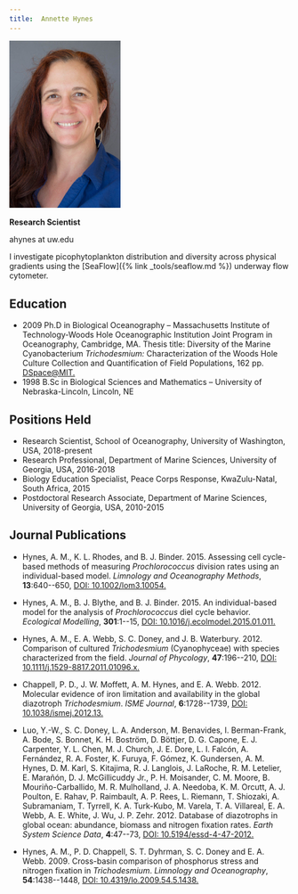 ```yaml
---
title:  Annette Hynes
---
```

<img src="/assets/images/Annette_Hynes.jpg" width="200">

**Research Scientist**

ahynes at uw.edu

I investigate picophytoplankton distribution and diversity across physical gradients using the [SeaFlow]({% link _tools/seaflow.md %}) underway flow cytometer.

## Education
* 2009 Ph.D in Biological Oceanography – Massachusetts Institute of Technology-Woods Hole Oceanographic Institution Joint Program in Oceanography, Cambridge, MA. Thesis title: Diversity of the Marine Cyanobacterium *Trichodesmium:* Characterization of the Woods Hole Culture Collection and Quantification of Field Populations, 162 pp. <a href="http://hdl.handle.net/1721.1/54569" rel="nofollow">DSpace@MIT.</a>
* 1998 B.Sc in Biological Sciences and Mathematics – University of Nebraska-Lincoln, Lincoln, NE

## Positions Held
* Research Scientist, School of Oceanography, University of Washington, USA, 2018-present
* Research Professional, Department of Marine Sciences, University of Georgia, USA, 2016-2018
* Biology Education Specialist, Peace Corps Response, KwaZulu-Natal, South Africa, 2015
* Postdoctoral Research Associate, Department of Marine Sciences, University of Georgia, USA, 2010-2015

## Journal Publications
* Hynes, A. M., K. L. Rhodes, and B. J. Binder.  2015.  Assessing cell cycle-based methods of measuring *Prochlorococcus* division rates using an individual-based model.  *Limnology and Oceanography Methods*, **13**:640--650, <a href="https://doi.org/10.1002/lom3.10054">DOI: 10.1002/lom3.10054.</a>

* Hynes, A. M., B. J. Blythe, and B. J. Binder.  2015.  An individual-based model for the analysis of *Prochlorococcus* diel cycle behavior. *Ecological Modelling*, **301**:1--15, <a href="https://doi.org/10.1016/j.ecolmodel.2015.01.011">DOI: 10.1016/j.ecolmodel.2015.01.011.</a>

* Hynes, A. M., E. A. Webb, S. C. Doney, and J. B. Waterbury.  2012.  Comparison of cultured *Trichodesmium* (Cyanophyceae) with species characterized from the field.  *Journal of Phycology*, **47**:196--210, <a href="https://doi.org/10.1111/j.1529-8817.2011.01096.x">DOI: 10.1111/j.1529-8817.2011.01096.x.</a>

* Chappell, P. D., J. W. Moffett, A. M. Hynes, and E. A. Webb.  2012.  Molecular evidence of iron limitation and availability in the global diazotroph *Trichodesmium*. *ISME Journal*, **6**:1728--1739, <a href="https://doi.org/10.1038/ismej.2012.13">DOI: 10.1038/ismej.2012.13.</a>

* Luo, Y.-W.,  S. C. Doney,  L. A. Anderson, M. Benavides, I. Berman-Frank, A. Bode, S. Bonnet, K. H. Bostr&ouml;m, D. B&ouml;ttjer,  D. G. Capone, E. J. Carpenter, Y. L. Chen, M. J. Church, J. E. Dore,  L. I. Falc&oacute;n, A. Fern&aacute;ndez, R. A. Foster, K. Furuya, F. G&oacute;mez, K. Gundersen, A. M. Hynes, D. M. Karl, S. Kitajima, R. J. Langlois, J. LaRoche, R. M. Letelier, E. Mara&ntilde;&oacute;n, D. J. McGillicuddy Jr., P. H. Moisander, C. M. Moore, B. Mouri&ntilde;o-Carballido, M. R. Mulholland, J. A. Needoba, K. M. Orcutt,  A. J. Poulton, E. Rahav,  P. Raimbault, A. P. Rees, L. Riemann, T. Shiozaki, A. Subramaniam, T. Tyrrell, K. A. Turk-Kubo, M. Varela, T. A. Villareal, E. A. Webb, A. E. White, J. Wu, J. P. Zehr.  2012.  Database of diazotrophs in global ocean: abundance, biomass and nitrogen fixation rates.  *Earth System Science Data*, **4**:47--73, <a href="https://doi.org/10.5194/essd-4-47-2012">DOI: 10.5194/essd-4-47-2012.</a>

* Hynes, A. M., P. D. Chappell, S. T. Dyhrman, S. C. Doney and E. A. Webb.  2009.  Cross-basin comparison of phosphorus stress and nitrogen fixation in *Trichodesmium*.  *Limnology and Oceanography*, **54**:1438--1448, <a href="https://doi.org/10.4319/lo.2009.54.5.1438">DOI: 10.4319/lo.2009.54.5.1438.</a>
